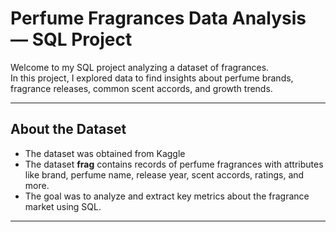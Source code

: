 # Perfume Fragrances Data Analysis — SQL Project

Welcome to my SQL project analyzing a dataset of fragrances.  
In this project, I explored data to find insights about perfume brands, fragrance releases, common scent accords, and growth trends.

---

## About the Dataset

- The dataset was obtained from Kaggle
- The dataset **frag** contains records of perfume fragrances with attributes like brand, perfume name, release year, scent accords, ratings, and more.
- The goal was to analyze and extract key metrics about the fragrance market using SQL.

---